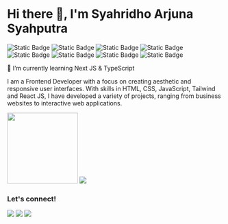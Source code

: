 # Hi there 👋, I'm Syahridho Arjuna Syahputra

![Static Badge](https://img.shields.io/badge/HTML5-E34F26?style=for-the-badge&logo=html5&labelColor=black)
![Static Badge](https://img.shields.io/badge/CSS3-1572B6?style=for-the-badge&logo=css3&labelColor=black)
![Static Badge](https://img.shields.io/badge/JavaScript-F7DF1E?style=for-the-badge&logo=javascript&labelColor=black)
![Static Badge](https://img.shields.io/badge/BOOTSTRAP-7952B3?style=for-the-badge&logo=bootstrap&labelColor=black)
![Static Badge](https://img.shields.io/badge/TAILWIND-06B6D4?style=for-the-badge&logo=tailwindcss&labelColor=black)
![Static Badge](https://img.shields.io/badge/React-61DAFB?style=for-the-badge&logo=react&labelColor=black)
![Static Badge](https://img.shields.io/badge/TYPESCRIPT-3178C6?style=for-the-badge&logo=typescript&labelColor=black)
![Static Badge](https://img.shields.io/badge/NEXTJS-000000?style=for-the-badge&logo=next.js&logoColor=black&labelColor=white)

🌱 I’m currently learning Next JS & TypeScript

I am a Frontend Developer with a focus on creating aesthetic and responsive user interfaces. With skills in HTML, CSS, JavaScript, Tailwind and React JS, I have developed a variety of projects, ranging from business websites to interactive web applications.

<p>
    <img src="https://github-readme-stats.vercel.app/api?username=Syahridho&hide=contribs,prs&show_icons=true&hide_border=true&title_color=000" height=165/>
    <img src="https://github-readme-stats.vercel.app/api/top-langs/?username=Syahridho&layout=compact" />
</p>



### Let's connect!
<p>
    <a href="https://syahridho.github.io" target="blank"><img src="https://img.shields.io/badge/website-000000?style=for-the-badge&logo=About.me&logoColor=white" /></a>
    <a href="https://www.linkedin.com/in/syahridho" target="blank"><img src="https://img.shields.io/badge/LinkedIn-0077B5?style=for-the-badge&logo=linkedin&logoColor=white" /></a>
    <a href="https://www.instagram.com/syahridhoa_/" target="blank"><img src="https://img.shields.io/badge/Instagram-E4405F?style=for-the-badge&logo=instagram&logoColor=white" /></a>
</p>

<!--
**Syahridho/Syahridho** is a ✨ _special_ ✨ repository because its `README.md` (this file) appears on your GitHub profile.

Here are some ideas to get you started:

- 🔭 I’m currently working on ...
- 👯 I’m looking to collaborate on ...
- 🤔 I’m looking for help with ...
- 💬 Ask me about ...
- 📫 How to reach me: ...
- 😄 Pronouns: ...
- ⚡ Fun fact: ...
-->
